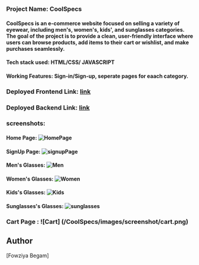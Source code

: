 ### Project Name: CoolSpecs

#### CoolSpecs is an e-commerce website focused on selling a variety of eyewear, including men's, women's, kids', and sunglasses categories. The goal of the project is to provide a clean, user-friendly interface where users can browse products, add items to their cart or wishlist, and make purchases seamlessly.

#### Tech stack used: HTML/CSS/ JAVASCRIPT

#### Working Features: Sign-in/Sign-up, seperate pages for eaach category.

### Deployed Frontend Link: [link](https://fowziya01.github.io/CoolSpecs/)

### Deployed Backend Link: [link](https://shine-ballistic-vessel.glitch.me)

### screenshots:

#### Home Page: ![HomePage](/CoolSpecs/images/screenshot/homepage.png)

#### SignUp Page: ![signupPage](/CoolSpecs/images/screenshot/SignUp.png)

#### Men's Glasses: ![Men](/CoolSpecs/images/screenshot/Men.png)

#### Women's Glasses: ![Women](/CoolSpecs/images/screenshot/women.png)

#### Kids's Glasses: ![Kids](/CoolSpecs/images/screenshot/kids.png)

#### Sunglasses's Glasses: ![sunglasses](/CoolSpecs/images/screenshot/sunglasses.png)

### Cart  Page : ![Cart] (/CoolSpecs/images/screenshot/cart.png)

 ## Author 
 [Fowziya Begam]
